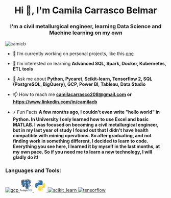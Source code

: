 <h1 align="center">Hi 👋, I'm Camila Carrasco Belmar</h1>
<h3 align="center">I'm a civil metallurgical engineer, learning Data Science and Machine learning on my own</h3>

<p align="left"> <img src="https://komarev.com/ghpvc/?username=camicb&label=Profile%20views&color=0e75b6&style=flat" alt="camicb" /> </p>

- 🔭 I’m currently working on personal projects, like this [one](https://github.com/Camicb/Copper-Forecasting)

- 🌱 I’m interested on learning **Advanced SQL, Spark, Docker, Kubernetes, ETL tools**

- 💬 Ask me about **Python, Pycaret, Scikit-learn, Tensorflow 2, SQL (PostgreSQL, BigQuery), GCP, Power BI, Tableau, Data Studio**

- 📫 How to reach me **camilacarrasco208@gmail.com or https://www.linkedin.com/in/camilacb**

- ⚡ Fun Facts **A few months ago, I couldn't even write "hello world" in Python. In University I only learned how to use Excel and basic MATLAB. I was focused on becoming a civil metallurgical engineer, but in my last year of study I found out that I didn't have health compatible with mining operations. So after graduating, and not finding work in something different, I decided to learn to code. Everything you see here, I learned it by myself in the last months, at my own pace. So if you need me to learn a new technology, I will gladly do it!**


<h3 align="left">Languages and Tools:</h3>
<p align="left"> <a href="https://cloud.google.com" target="_blank"> <img src="https://www.vectorlogo.zone/logos/google_cloud/google_cloud-icon.svg" alt="gcp" width="40" height="40"/> </a> <a href="https://www.postgresql.org" target="_blank"> <img src="https://raw.githubusercontent.com/devicons/devicon/master/icons/postgresql/postgresql-original-wordmark.svg" alt="postgresql" width="40" height="40"/> </a> <a href="https://www.python.org" target="_blank"> <img src="https://raw.githubusercontent.com/devicons/devicon/master/icons/python/python-original.svg" alt="python" width="40" height="40"/> </a> <a href="https://scikit-learn.org/" target="_blank"> <img src="https://upload.wikimedia.org/wikipedia/commons/0/05/Scikit_learn_logo_small.svg" alt="scikit_learn" width="40" height="40"/> </a> <a href="https://www.tensorflow.org" target="_blank"> <img src="https://www.vectorlogo.zone/logos/tensorflow/tensorflow-icon.svg" alt="tensorflow" width="40" height="40"/> </a> </p>
